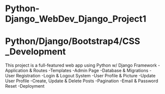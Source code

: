 # Python-Django_WebDev_Django_Project1
# Python/Django/Bootstrap4/CSS _Development

This project is a full-featured web app using Python w/ Django Framework
  -Application & Routes
  -Templates
  -Admin Page
  -Database & Migrations
  -User Registration
  -Login & Logout System
  -User Profile & Picture
  -Update User Profile
  -Create, Update & Delete Posts
  -Pagination
  -Email & Password Reset
  -Deployment
